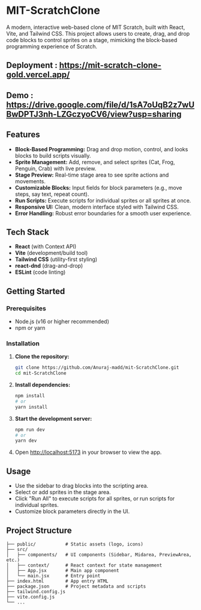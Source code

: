 # MIT-ScratchClone

A modern, interactive web-based clone of MIT Scratch, built with React, Vite, and Tailwind CSS. This project allows users to create, drag, and drop code blocks to control sprites on a stage, mimicking the block-based programming experience of Scratch.

## Deployment : https://mit-scratch-clone-gold.vercel.app/
## Demo : https://drive.google.com/file/d/1sA7oUqB2z7wUBwDPTJ3nh-LZGczyoCV6/view?usp=sharing

## Features
- **Block-Based Programming:** Drag and drop motion, control, and looks blocks to build scripts visually.
- **Sprite Management:** Add, remove, and select sprites (Cat, Frog, Penguin, Crab) with live preview.
- **Stage Preview:** Real-time stage area to see sprite actions and movements.
- **Customizable Blocks:** Input fields for block parameters (e.g., move steps, say text, repeat count).
- **Run Scripts:** Execute scripts for individual sprites or all sprites at once.
- **Responsive UI:** Clean, modern interface styled with Tailwind CSS.
- **Error Handling:** Robust error boundaries for a smooth user experience.

## Tech Stack
- **React** (with Context API)
- **Vite** (development/build tool)
- **Tailwind CSS** (utility-first styling)
- **react-dnd** (drag-and-drop)
- **ESLint** (code linting)

## Getting Started

### Prerequisites
- Node.js (v16 or higher recommended)
- npm or yarn

### Installation
1. **Clone the repository:**
   ```bash
   git clone https://github.com/Anuraj-madd/mit-ScratchClone.git
   cd mit-ScratchClone
   ```
2. **Install dependencies:**
   ```bash
   npm install
   # or
   yarn install
   ```
3. **Start the development server:**
   ```bash
   npm run dev
   # or
   yarn dev
   ```
4. Open [http://localhost:5173](http://localhost:5173) in your browser to view the app.

## Usage
- Use the sidebar to drag blocks into the scripting area.
- Select or add sprites in the stage area.
- Click "Run All" to execute scripts for all sprites, or run scripts for individual sprites.
- Customize block parameters directly in the UI.

## Project Structure
```
├── public/           # Static assets (logo, icons)
├── src/
│   ├── components/   # UI components (Sidebar, Midarea, PreviewArea, etc.)
│   ├── context/      # React context for state management
│   ├── App.jsx       # Main app component
│   └── main.jsx      # Entry point
├── index.html        # App entry HTML
├── package.json      # Project metadata and scripts
├── tailwind.config.js
├── vite.config.js
└── ...
```

